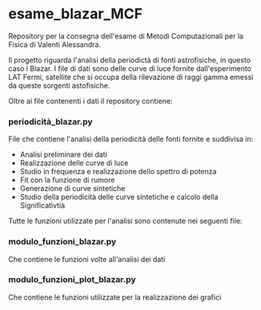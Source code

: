 # esame_blazar_MCF
Repository per la consegna dell'esame di Metodi Computazionali per la Fisica di Valenti Alessandra.

Il progetto riguarda l'analisi della periodictà di fonti astrofisiche, in questo caso i Blazar.
I file di dati sono delle curve di luce fornite dall'esperimento LAT Fermi, satellite che si occupa della rilevazione 
di raggi gamma emessi da queste sorgenti astofisiche.

Oltre ai file contenenti i dati il repository contiene: 

### periodicità_blazar.py 
File che contiene l'analisi della periodicità delle fonti fornite e suddivisa in:
- Analisi preliminare dei dati
- Realizzazione delle curve di luce
- Studio in frequenza e realizzazione dello spettro di potenza
- Fit con la funzione di rumore
- Generazione di curve sintetiche
- Studio della periodicità delle curve sintetiche e calcolo della Significativtià

Tutte le funzioni utilizzate per l'analisi sono contenute nei seguenti file:
### modulo_funzioni_blazar.py
Che contiene le funzioni volte all'analisi dei dati
### modulo_funzioni_plot_blazar.py
Che contiene le funzioni utilizzate per la realizzazione dei grafici 
